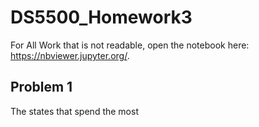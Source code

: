 # DS5500_Homework3

For All Work that is not readable, open the notebook here: https://nbviewer.jupyter.org/.


## Problem 1

The states that spend the most
